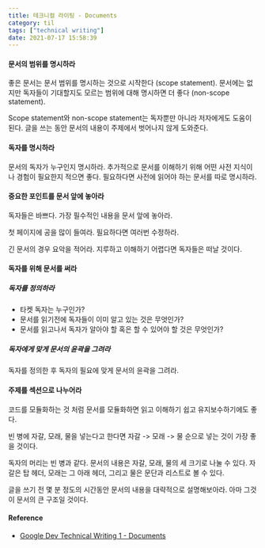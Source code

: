 ```yaml
---
title: 테크니컬 라이팅 - Documents
category: til
tags: ["technical writing"]
date: 2021-07-17 15:58:39
---
```


#### 문서의 범위를 명시하라

좋은 문서는 문서 범위를 명시하는 것으로 시작한다 (scope statement). 문서에는 없지만 독자들이 기대할지도 모르는 범위에 대해 명시하면 더 좋다 (non-scope statement).

Scope statement와 non-scope statement는 독자뿐만 아니라 저자에게도 도움이 된다. 글을 쓰는 동안 문서의 내용이 주제에서 벗어나지 않게 도와준다.

#### 독자를 명시하라

문서의 독자가 누구인지 명시하라. 추가적으로 문서를 이해하기 위해 어떤 사전 지식이나 경험이 필요한지 적으면 좋다. 필요하다면 사전에 읽어야 하는 문서를 따로 명시하라.

#### 중요한 포인트를 문서 앞에 놓아라

독자들은 바쁘다. 가장 필수적인 내용을 문서 앞에 놓아라.

첫 페이지에 공을 많이 들여라. 필요하다면 여러번 수정하라.

긴 문서의 경우 요악을 적어라. 지루하고 이해하기 어렵다면 독자들은 떠날 것이다.

#### 독자를 위해 문서를 써라

##### 독자를 정의하라

- 타켓 독자는 누구인가?
- 문서를 읽기전에 독자들이 이미 알고 있는 것은 무엇인가?
- 문서를 읽고나서 독자가 알아야 할 혹은 할 수 있어야 할 것은 무엇인가?

##### 독자에게 맞게 문서의 윤곽을 그려라

독자를 정의한 후 독자의 필요에 맞게 문서의 윤곽을 그려라.

#### 주제를 섹션으로 나누어라

코드를 모듈화하는 것 처럼 문서를 모듈화하면 읽고 이해하기 쉽고 유지보수하기에도 좋다.

빈 병에 자갈, 모래, 물을 넣는다고 한다면 자갈 -> 모래 -> 물 순으로 넣는 것이 가장 좋을 것이다.

독자의 머리는 빈 병과 같다. 문서의 내용은 자갈, 모래, 물의 세 크기로 나눌 수 있다. 자갈은 탑 헤더, 모래는 그 아래 헤더, 그리고 물은 문단과 리스트로 볼 수 있다.

글을 쓰기 전 몇 분 정도의 시간동안 문서의 내용을 대략적으로 설명해보아라. 아마 그것이 문서의 큰 구조일 것이다.

#### Reference
- [Google Dev Technical Writing 1 - Documents](https://developers.google.com/tech-writing/one/documents)